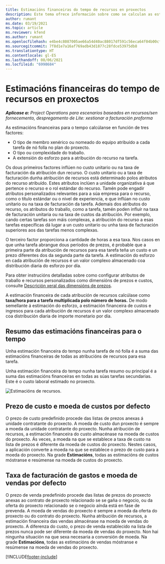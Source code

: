```yaml
---
title: Estimacións financeiras do tempo de recursos en proxectos
description: Este tema ofrece información sobre como se calculan as estimacións financeiras para o tempo.
author: rumant
ms.date: 03/19/2021
ms.topic: article
ms.reviewer: kfend
ms.author: rumant
ms.openlocfilehash: e4be4c8087005ae66a54d40ac88017df591c56eca64f04b00cf34b0e5a8a09ce
ms.sourcegitcommit: 7f8d1e7a16af769adb43d1877c28fdce53975db8
ms.translationtype: HT
ms.contentlocale: gl-ES
ms.lasthandoff: 08/06/2021
ms.locfileid: "6998684"
---
```

# <a name="financial-estimates-for-resource-time-on-projects"></a>Estimacións financeiras do tempo de recursos en proxectos

_**Aplícase a:** Project Operations para escenarios baseados en recursos/sen fornecemento, despregamento de Lite: xestionar a facturación proforma_

As estimacións financeiras para o tempo calcúlanse en función de tres factores: 

- O tipo de membro xenérico ou nomeado do equipo atribuído a cada tarefa de nó folla no plan do proxecto. 
- O tipo ou complexidade do traballo.
- A extensión do esforzo para a atribución do recurso na tarefa. 

Os dous primeiros factores inflúen no custo unitario ou na taxa de facturación da atribución dun recurso. O custo unitario ou a taxa de facturación dunha atribución de recursos está determinado polos atributos do recurso atribuído. Estes atributos inclúen a unidade organizativa á que pertence o recurso e o rol estándar do recurso. Tamén pode engadir atributos personalizados relevantes para a súa empresa para o recurso, como o título estándar ou o nivel de experiencia, e que inflúan no custo unitario ou na taxa de facturación da tarefa.
Ademais dos atributos do recurso, os atributos do traballo, como a tarefa, tamén poden influír na taxa de facturación unitaria ou na taxa de custos da atribución. Por exemplo, cando certas tarefas son máis complexas, a atribución do recurso a esas tarefas específicas dá lugar a un custo unitario ou unha taxa de facturación superiores aos das tarefas menos complexas.   

O terceiro factor proporciona a cantidade de horas a esa taxa. Nos casos en que unha tarefa abrangue dous períodos de prezos, é probable que a primeira parte da atribución de recursos para esa tarefa teña un custo e un prezo diferentes dos da segunda parte da tarefa. A estimación do esforzo en cada atribución de recursos é un valor complexo almacenado coa distribución diaria do esforzo por día.

Para obter instrucións detalladas sobre como configurar atributos de traballo e recursos personalizados como dimensións de prezos e custos, consulte [Descrición xeral das dimensións de prezos](../pricing-costing/pricing-dimensions-overview.md).

A estimación financeira de cada atribución de recursos calcúlase como **taxa/hora para a tarefa multiplicada polo número de horas.**  De modo semellante á estimación do esforzo, a estimación financeira de custos e ingresos para cada atribución de recursos é un valor complexo almacenado coa distribución diaria de importe monetario por día. 

## <a name="summarizing-financial-estimates-for-time"></a>Resumo das estimacións financeiras para o tempo
Unha estimación financeira do tempo nunha tarefa de nó folla é a suma das estimacións financeiras de todas as atribucións de recursos para esa tarefa.

Unha estimación financeira do tempo nunha tarefa resumo ou principal é a suma das estimacións financeiras en todas as súas tarefas secundarias. Este é o custo laboral estimado no proxecto. 

![Estimacións de recursos.](./media/navigation12.png)

## <a name="default-cost-price-and-cost-currency"></a>Prezo de custo e moeda de custos por defecto

O prezo de custo predefinido procede das listas de prezos anexas á unidade contratante do proxecto. A moeda de custo dun proxecto é sempre a moeda da unidade contratante do proxecto. Nunha atribución de recursos, a estimación financeira do custo almacénase na moeda de custos do proxecto. Ás veces, a moeda na que se establece a taxa de custo na lista de prezos é diferente da moeda de custos do proxecto. Nestes casos, a aplicación converte a moeda na que se establece o prezo de custo para a moeda do proxecto. Na grade **Estimacións**, todas as estimacións de custos móstranse e resúmense na moeda de custos do proxecto. 

## <a name="default-bill-rate-and-sales-currency"></a>Taxa de facturación de gastos e moeda de vendas por defecto

O prezo de venda predefinido procede das listas de prezos do proxecto anexas ao contrato de proxecto relacionado se se gaña o negocio, ou da oferta do proxecto relacionado se o negocio aínda está en fase de prevenda. A moeda de vendas do proxecto é sempre a moeda da oferta do proxecto ou do contrato do proxecto. Nunha atribución de recursos, a estimación financeira das vendas almacénase na moeda de vendas do proxecto. A diferenza do custo, o prezo de venda establecido na lista de prezos nunca pode ser diferente da moeda de vendas do proxecto. Non hai ningunha situación na que sexa necesaria a conversión de moeda. Na grade **Estimacións**, todas as estimacións de vendas móstranse e resúmense na moeda de vendas do proxecto. 

[!INCLUDE[footer-include](../includes/footer-banner.md)]
